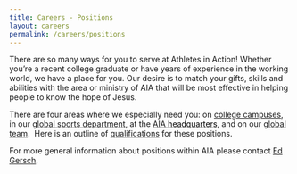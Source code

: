 ```yaml
---
title: Careers - Positions
layout: careers
permalink: /careers/positions
---
```

<p></p><p class="MsoNoSpacing">There are so many ways for you to serve at Athletes in Action! Whether you&rsquo;re a recent college graduate or have years of experience in the working world, we have a place for you. Our desire is to match your gifts, skills and abilities with the area or ministry of AIA that will be most effective in helping people to know the hope of Jesus.</p><p class="MsoNoSpacing"></p><p class="MsoNoSpacing">There are four areas where we especially need you: on <a href="positions/college-campus">college campuses</a>, in our <a href="positions/global-sports">global sports department</a>, at the <a href="positions/headquarters">AIA <span style="color: windowtext; text-decoration: none; text-underline: none;">headquarters</span></a>, and on our <a href="positions/global">global team</a>. &nbsp;Here is an outline of <a href="/careers/qualifications">qualifications</a>&nbsp;for these positions.</p><p></p><p><span>For more general information about positions within AIA&nbsp;please contact<span>&nbsp;</span></span><a href="mailto:ed.gersch@athletesinaction.org">Ed Gersch</a><span>.</span></p><p class="MsoNoSpacing">&nbsp;</p><p></p>